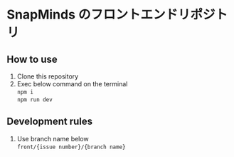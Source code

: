 # SnapMinds のフロントエンドリポジトリ

## How to use

1. Clone this repository
2. Exec below command on the terminal  
   `npm i`  
   `npm run dev`

## Development rules

1. Use branch name below  
   `front/{issue number}/{branch name}`
